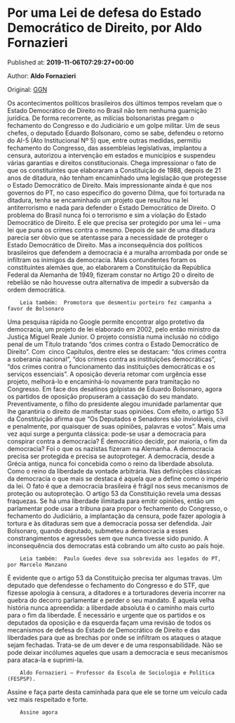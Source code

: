 
# Por uma Lei de defesa do Estado Democrático de Direito, por Aldo Fornazieri

Published at: **2019-11-06T07:29:27+00:00**

Author: **Aldo Fornazieri**

Original: [GGN](https://jornalggn.com.br/artigos/por-uma-lei-de-defesa-do-estado-democratico-de-direito-por-aldo-fornazieri/)

Os acontecimentos políticos brasileiros dos últimos tempos revelam que o Estado Democrático de Direito no Brasil não tem nenhuma guarnição jurídica. De forma recorrente, as milícias bolsonaristas pregam o fechamento do Congresso e do Judiciário e um golpe militar. Um de seus chefes, o deputado Eduardo Bolsonaro, como se sabe, defendeu o retorno do AI-5 (Ato Institucional Nº 5) que, entre outras medidas, permitiu fechamento do Congresso, das assembleias legislativas, implantou a censura, autorizou a intervenção em estados e municípios e suspendeu várias garantias e direitos constitucionais.
Chega impressionar o fato de que os constituintes que elaboraram a Constituição de 1988, depois de 21 anos de ditadura, não tenham encaminhado uma legislação que protegesse o Estado Democrático de Direito. Mais impressionante ainda é que nos governos do PT, no caso específico do governo Dilma, que foi torturada na ditadura, tenha se encaminhado um projeto que resultou na lei antiterrorismo e nada para defender o Estado Democrático de Direito. O problema do Brasil nunca foi o terrorismo e sim a violação do Estado Democrático de Direito. É ele que precisa ser protegido por uma lei – uma lei que puna os crimes contra o mesmo.
Depois de sair de uma ditadura parecia ser óbvio que se atentasse para a necessidade de proteger o Estado Democrático de Direito. Mas a inconsequência dos políticos brasileiros que defendem a democracia é a muralha arrombada por onde se infiltram os inimigos da democracia. Mais contundentes foram os constituintes alemães que, ao elaborarem a Constituição da República Federal da Alemanha de 1949, fizeram constar no Artigo 20 o direito de rebelião se não houvesse outra alternativa de impedir a subversão da ordem democrática.

        Leia também:  Promotora que desmentiu porteiro fez campanha a favor de Bolsonaro
      
Uma pesquisa rápida no Google permite encontrar algo protetivo da democracia, um projeto de lei elaborado em 2002, pelo então ministro da Justiça Miguel Reale Junior. O projeto consistia numa inclusão no código penal de um Título tratando “dos crimes contra o Estado Democrático de Direito”. Com  cinco Capítulos, dentre eles se destacam: “dos crimes contra a soberania nacional”, “dos crimes contra as instituições democráticas”, “dos crimes contra o funcionamento das instituições democráticas e os serviços essenciais”. A oposição deveria retomar com urgência esse projeto, melhorá-lo e encaminhá-lo novamente para tramitação no Congresso.
Em face dos desatinos golpistas de Eduardo Bolsonaro, agora os partidos de oposição propuseram a cassação do seu mandato. Preventivamente, o filho do presidente alegou imunidade parlamentar que lhe garantiria o direito de manifestar suas opiniões. Com efeito, o artigo 53 da Constituição afirma que “Os Deputados e Senadores são invioláveis, civil e penalmente, por quaisquer de suas opiniões, palavras e votos”. Mais uma vez aqui surge a pergunta clássica: pode-se usar a democracia para conspirar contra a democracia? É democrático decidir, por maioria, o fim da democracia? Foi o que os nazistas fizeram na Alemanha.
A democracia precisa ser protegida e precisa se autoproteger. A democracia, desde a Grécia antiga, nunca foi concebida como o reino da liberdade absoluta. Como o reino da liberdade da vontade arbitrária. Nas definições clássicas da democracia o que mais se destaca é aquela que a define como o império da lei. O fato é que a democracia brasileira é frágil nos seus mecanismos de proteção ou autoproteção.
O artigo 53 da Constituição revela uma dessas fraquezas. Se há uma liberdade ilimitada para emitir opiniões, então um parlamentar pode usar a tribuna para propor o fechamento do Congresso, o fechamento do Judiciário, a implantação da censura, pode fazer apologia à tortura e às ditaduras sem que a democracia possa ser defendida. Jair Bolsonaro, quando deputado, submeteu a democracia a esses constrangimentos e agressões sem que nunca tivesse sido punido. A inconsequência dos democratas está cobrando um alto custo ao país hoje.

        Leia também:  Paulo Guedes deve sua sobrevida aos legados do PT, por Marcelo Manzano
      
É evidente que o artigo 53 da Constituição precisa ter algumas travas. Um deputado que defendesse o fechamento do Congresso e do STF, que fizesse apologia à censura, a ditadores e a torturadores deveria incorrer na quebra do decorro parlamentar e perder o seu mandato. É aquela velha história nunca apreendida: a liberdade absoluta é o caminho mais curto para o fim da liberdade.
É necessário e urgente que os partidos e os deputados da oposição e da esquerda façam uma revisão de todos os mecanismos de defesa do Estado de Democrático de Direito e das liberdades para que as brechas por onde se infiltram os ataques o ataque sejam fechadas. Trata-se de um dever e de uma responsabilidade. Não se pode deixar incólumes aqueles que usam a democracia e seus mecanismos para ataca-la e suprimi-la.

        Aldo Fornazieri – Professor da Escola de Sociologia e Política (FESPSP).  
      
Assine e faça parte desta caminhada para que ele se torne um veículo cada vez mais respeitado e forte.

        Assine agora
      
